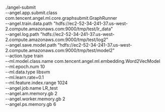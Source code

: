 ./angel-submit \
--angel.app.submit.class com.tencent.angel.ml.core.graphsubmit.GraphRunner \
--angel.train.data.path "hdfs://ec2-52-34-241-37.us-west-2.compute.amazonaws.com:9000/tmp/test/lr_data" \
--angel.log.path "hdfs://ec2-52-34-241-37.us-west-2.compute.amazonaws.com:9000/tmp/test/log2" \
--angel.save.model.path "hdfs://ec2-52-34-241-37.us-west-2.compute.amazonaws.com:9000/tmp/test/model2" \
--action.type train  \
--ml.model.class.name com.tencent.angel.ml.embedding.Word2VecModel \
--ml.epoch.num 10  \
--ml.data.type libsvm  \
--ml.learn.rate=0.1 \
--ml.feature.index.range 1024  \
--angel.job.name LR_test  \
--angel.am.memory.gb 2  \
--angel.worker.memory.gb 2  \
--angel.ps.memory.gb 6
